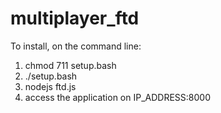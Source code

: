 # multiplayer_ftd
To install, on the command line:
  1. chmod 711 setup.bash
  2. ./setup.bash
  3. nodejs ftd.js
  4. access the application on IP_ADDRESS:8000
